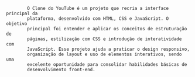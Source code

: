 

            O Clone do YouTube é um projeto que recria a interface principal da
            plataforma, desenvolvido com HTML, CSS e JavaScript. O objetivo
            principal foi entender e aplicar os conceitos de estruturação de
            páginas, estilização com CSS e introdução de interatividade com
            JavaScript. Esse projeto ajuda a praticar o design responsivo,
            organização de layout e uso de elementos interativos, sendo uma
            excelente oportunidade para consolidar habilidades básicas de
            desenvolvimento front-end.
